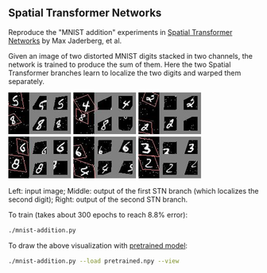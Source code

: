 ## Spatial Transformer Networks

Reproduce the "MNIST addition" experiments in
[Spatial Transformer Networks](https://arxiv.org/abs/1506.02025)
by Max Jaderberg, et al.

Given an image of two distorted MNIST digits stacked in two channels, the network is trained to
produce the sum of them.
Here the two Spatial Transformer branches learn to localize the two digits
and warped them separately.

![demo](demo.jpg)

Left: input image; Middle: output of the first STN branch (which localizes the second digit); Right: output of the second STN branch.

To train (takes about 300 epochs to reach 8.8% error):
```bash
./mnist-addition.py
```

To draw the above visualization with [pretrained model](https://drive.google.com/drive/folders/0B9IPQTvr2BBkUWM3X0hDZHJtTmc?usp=sharing):
```bash
./mnist-addition.py --load pretrained.npy --view
```
